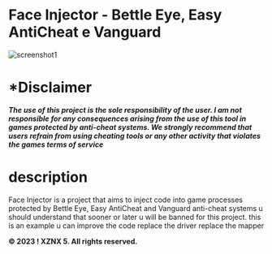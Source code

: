 # Face Injector - Bettle Eye, Easy AntiCheat e Vanguard

![screenshot1](https://i.redd.it/easy-anti-cheat-before-and-after-bloodhunt-launches-v0-s7070rkr8yj81.png?width=276&format=png&auto=webp&s=91c52c25bca31a47454426951010f18756eefe65) 




# *Disclaimer
***The use of this project is the sole responsibility of the user. I am not responsible for any consequences arising from the use of this tool in games protected by anti-cheat systems. We strongly recommend that users refrain from using cheating tools or any other activity that violates the games terms of service***

# description
Face Injector is a project that aims to inject code into game processes protected by Bettle Eye, Easy AntiCheat and Vanguard anti-cheat systems
u should understand that sooner or later u will be banned for this project. this is an example u can improve the code replace the driver replace the mapper 

**© 2023 ! XZNX 5. All rights reserved.**

